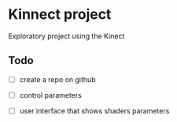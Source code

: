 # Kinnect project

Exploratory project using the Kinect

## Todo

- [ ] create a repo on github
- [ ] control parameters
- [ ] user interface  that shows shaders parameters

